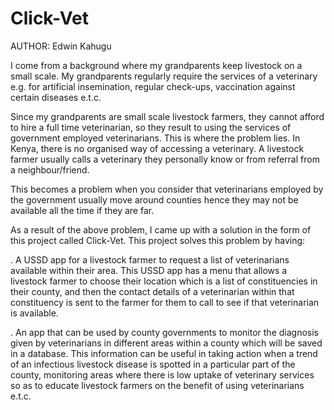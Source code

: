 # Click-Vet
AUTHOR: Edwin Kahugu

I come from a background where my grandparents keep livestock on a small scale. My grandparents regularly require the services of a veterinary e.g. for artificial insemination, regular check-ups, vaccination against certain diseases e.t.c.

Since my grandparents are small scale livestock farmers, they cannot afford to hire a full time veterinarian, so they result to using the services of government employed veterinarians. This is where the problem lies. In Kenya, there is no organised way of accessing a veterinary. A livestock farmer usually calls a veterinary they personally know or from referral from a neighbour/friend.

This becomes a problem when you consider that veterinarians employed by the government usually move around counties hence they may not be available all the time if they are far.


As a result of the above problem, I came up with a solution in the form of this project called Click-Vet. This project solves this problem by having:

. A USSD app for a livestock farmer to request a list of veterinarians available within their area. This USSD app has a menu that allows a livestock farmer to choose their location which is a list of constituencies in their county, and then the contact details of a veterinarian within that constituency is sent to the farmer for them to call to see if that veterinarian is available.

. An app that can be used by county governments to monitor the diagnosis given by veterinarians in different areas within a county which will be saved in a database. This information can be useful in taking action when a trend of an infectious livestock disease is spotted in a particular part of the county, monitoring areas where there is low uptake of veterinary services so as to educate livestock farmers on the benefit of using veterinarians e.t.c.

